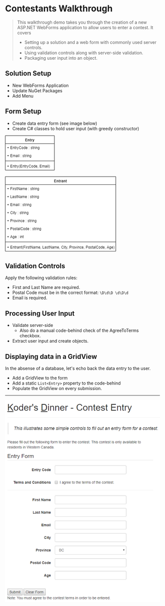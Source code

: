 # Contestants Walkthrough

> This walkthrough demo takes you through the creation of a new ASP.NET WebForms application to allow users to enter a contest. It covers
> - Setting up a solution and a web form with commonly used server controls.
> - Using validation controls along with server-side validation.
> - Packaging user input into an object.

## Solution Setup

- New WebForms Application
- Update NuGet Packages
- Add Menu

## Form Setup

- Create data entry form (see image below)
- Create C# classes to hold user input (with greedy constructor)

![Entry](./EntryClass.png)

![Entrant](./EntrantClass.png)


## Validation Controls

Apply the following validation rules:

- First and Last Name are required.
- Postal Code must be in the correct format: `\D\d\D \d\D\d`
- Email is required.

## Processing User Input

- Validate server-side
  - Also do a manual code-behind check of the AgreeToTerms checkbox.
- Extract user input and create objects.

## Displaying data in a GridView

In the absense of a database, let's echo back the data entry to the user.

- Add a GridView to the form
- Add a static `List<Entry>` property to the code-behind
- Populate the GridView on every submission.

----

![Form](./KD-ContestForm.png)
